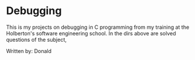 # Debugging
This is my projects on debugging in C programming from my training at the Holberton's software engineering school.  In the dirs above are solved questions of the subject,

Written by:
Donald
